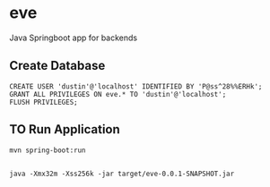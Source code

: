 # eve
Java Springboot app for backends

## Create Database
```
CREATE USER 'dustin'@'localhost' IDENTIFIED BY 'P@ss^28%%ERHk';
GRANT ALL PRIVILEGES ON eve.* TO 'dustin'@'localhost';
FLUSH PRIVILEGES;
```
## TO Run Application
```
mvn spring-boot:run


java -Xmx32m -Xss256k -jar target/eve-0.0.1-SNAPSHOT.jar
```
